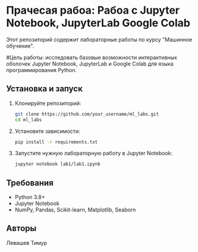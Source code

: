 # Прачесая рабоа: Рабоа с Jupyter Notebook, JupyterLab  Google Colab
Этот репозиторий содержит лабораторные работы по курсу "Машинное обучение".

#Цель работы: исследовать базовые возможности интерактивных оболочек
Jupyter Notebook, JupyterLab и Google Colab для языка программирования Python.

## Установка и запуск

1. Клонируйте репозиторий:
   ```sh
   git clone https://github.com/your_username/ml_labs.git
   cd ml_labs
   ```

2. Установите зависимости:
   ```sh
   pip install -r requirements.txt
   ```

3. Запустите нужную лабораторную работу в Jupyter Notebook:
   ```sh
   jupyter notebook lab1/lab1.ipynb
   ```

## Требования
- Python 3.8+
- Jupyter Notebook
- NumPy, Pandas, Scikit-learn, Matplotlib, Seaborn

## Авторы
Левашев Тимур

